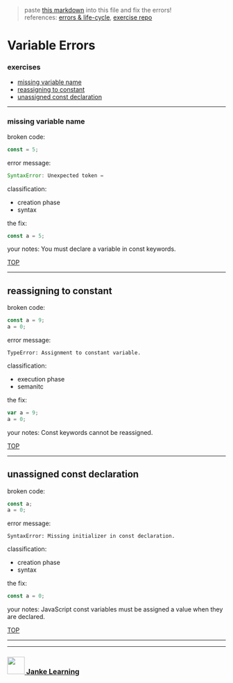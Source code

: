 > paste [this markdown](https://raw.githubusercontent.com/janke-learning/error-exercises/master/const.md) into this file and fix the errors!      
> references: [errors & life-cycle](https://github.com/janke-learning/errors-and-life-cycle), [exercise repo](https://github.com/janke-learning/errors)

# Variable Errors


### exercises
* [missing variable name](#missing-variable-name)
* [reassigning to constant](#reassigning-to-constant)
* [unassigned const declaration](#unassigned-const-declaration)

---

### missing variable name

broken code:
```js
const = 5;
```
error message:
```js
SyntaxError: Unexpected token =
```
classification:
* creation phase  
* syntax

the fix:
```js
const a = 5;
```
your notes: You must declare a variable in const keywords. 

[TOP](#variable-errors)

---


## reassigning to constant

broken code:
```js
const a = 9;
a = 0;
```
error message:
```
TypeError: Assignment to constant variable.
```
classification:
* execution phase 
* semanitc

the fix:
```js
var a = 9;
a = 0;
```
your notes: Const keywords cannot be reassigned.

[TOP](#variable-errors)

---


## unassigned const declaration

broken code:
```js
const a;
a = 0;
```
error message:
```
SyntaxError: Missing initializer in const declaration.
```
classification:
* creation phase  
* syntax 

the fix:
```js
const a = 0;
```
your notes: JavaScript const variables must be assigned a value when they are declared.

[TOP](#variable-errors)

___
___
### <a href="http://janke-learning.org" target="_blank"><img src="https://user-images.githubusercontent.com/18554853/50098409-22575780-021c-11e9-99e1-962787adaded.png" width="40" height="40"></img> Janke Learning</a>

